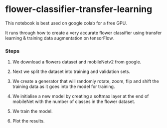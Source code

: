 # flower-classifier-transfer-learning

This notebook is best used on google colab for a free GPU. 

It runs through how to create a very accurate flower classifier using transfer learning & training data augmentation on tensorFlow.  

### Steps

1. We download a flowers dataset and mobileNetv2 from google.

2. Next we split the dataset into training and validation sets.

3. We create a generator that will randomly rotate, zoom, flip and shift the training data as it goes into the model for training.

4. We initialise a new model by creating a softmax layer at the end of mobileNet with the number of classes in the flower dataset.

4. We train the model.

5. Plot the results.

